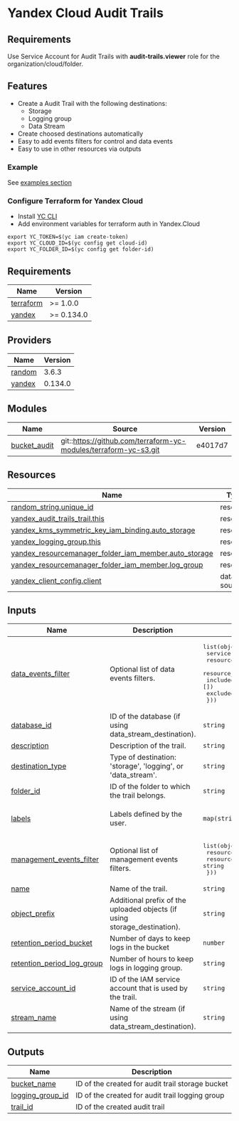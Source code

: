 # Yandex Cloud Audit Trails

## Requirements
Use Service Account for Audit Trails with **audit-trails.viewer** role for the organization/cloud/folder.

## Features

- Create a Audit Trail with the following destinations:
  - Storage
  - Logging group
  - Data Stream
- Create choosed destinations automatically
- Easy to add events filters for control and data events
- Easy to use in other resources via outputs

### Example

See [examples section](./examples/)

### Configure Terraform for Yandex Cloud

- Install [YC CLI](https://cloud.yandex.com/docs/cli/quickstart)
- Add environment variables for terraform auth in Yandex.Cloud

```
export YC_TOKEN=$(yc iam create-token)
export YC_CLOUD_ID=$(yc config get cloud-id)
export YC_FOLDER_ID=$(yc config get folder-id)
```

<!-- BEGINNING OF PRE-COMMIT-TERRAFORM DOCS HOOK -->
## Requirements

| Name | Version |
|------|---------|
| <a name="requirement_terraform"></a> [terraform](#requirement\_terraform) | >= 1.0.0 |
| <a name="requirement_yandex"></a> [yandex](#requirement\_yandex) | >= 0.134.0 |

## Providers

| Name | Version |
|------|---------|
| <a name="provider_random"></a> [random](#provider\_random) | 3.6.3 |
| <a name="provider_yandex"></a> [yandex](#provider\_yandex) | 0.134.0 |

## Modules

| Name | Source | Version |
|------|--------|---------|
| <a name="module_bucket_audit"></a> [bucket\_audit](#module\_bucket\_audit) | git::https://github.com/terraform-yc-modules/terraform-yc-s3.git | e4017d7 |

## Resources

| Name | Type |
|------|------|
| [random_string.unique_id](https://registry.terraform.io/providers/hashicorp/random/latest/docs/resources/string) | resource |
| [yandex_audit_trails_trail.this](https://registry.terraform.io/providers/yandex-cloud/yandex/latest/docs/resources/audit_trails_trail) | resource |
| [yandex_kms_symmetric_key_iam_binding.auto_storage](https://registry.terraform.io/providers/yandex-cloud/yandex/latest/docs/resources/kms_symmetric_key_iam_binding) | resource |
| [yandex_logging_group.this](https://registry.terraform.io/providers/yandex-cloud/yandex/latest/docs/resources/logging_group) | resource |
| [yandex_resourcemanager_folder_iam_member.auto_storage](https://registry.terraform.io/providers/yandex-cloud/yandex/latest/docs/resources/resourcemanager_folder_iam_member) | resource |
| [yandex_resourcemanager_folder_iam_member.log_group](https://registry.terraform.io/providers/yandex-cloud/yandex/latest/docs/resources/resourcemanager_folder_iam_member) | resource |
| [yandex_client_config.client](https://registry.terraform.io/providers/yandex-cloud/yandex/latest/docs/data-sources/client_config) | data source |

## Inputs

| Name | Description | Type | Default | Required |
|------|-------------|------|---------|:--------:|
| <a name="input_data_events_filter"></a> [data\_events\_filter](#input\_data\_events\_filter) | Optional list of data events filters. | <pre>list(object({<br>    service         = string<br>    resource_id     = string<br>    resource_type   = string<br>    included_events = optional(list(string), [])<br>    excluded_events = optional(list(string), [])<br>  }))</pre> | `[]` | no |
| <a name="input_database_id"></a> [database\_id](#input\_database\_id) | ID of the database (if using data\_stream\_destination). | `string` | `null` | no |
| <a name="input_description"></a> [description](#input\_description) | Description of the trail. | `string` | `""` | no |
| <a name="input_destination_type"></a> [destination\_type](#input\_destination\_type) | Type of destination: 'storage', 'logging', or 'data\_stream'. | `string` | n/a | yes |
| <a name="input_folder_id"></a> [folder\_id](#input\_folder\_id) | ID of the folder to which the trail belongs. | `string` | `null` | no |
| <a name="input_labels"></a> [labels](#input\_labels) | Labels defined by the user. | `map(string)` | <pre>{<br>  "created_by": "yandex-terraform-module"<br>}</pre> | no |
| <a name="input_management_events_filter"></a> [management\_events\_filter](#input\_management\_events\_filter) | Optional list of management events filters. | <pre>list(object({<br>    resource_id   = string<br>    resource_type = string<br>  }))</pre> | `[]` | no |
| <a name="input_name"></a> [name](#input\_name) | Name of the trail. | `string` | n/a | yes |
| <a name="input_object_prefix"></a> [object\_prefix](#input\_object\_prefix) | Additional prefix of the uploaded objects (if using storage\_destination). | `string` | `null` | no |
| <a name="input_retention_period_bucket"></a> [retention\_period\_bucket](#input\_retention\_period\_bucket) | Number of days to keep logs in the bucket | `number` | `1095` | no |
| <a name="input_retention_period_log_group"></a> [retention\_period\_log\_group](#input\_retention\_period\_log\_group) | Number of hours to keep logs in logging group. | `string` | `"720h0m0s"` | no |
| <a name="input_service_account_id"></a> [service\_account\_id](#input\_service\_account\_id) | ID of the IAM service account that is used by the trail. | `string` | n/a | yes |
| <a name="input_stream_name"></a> [stream\_name](#input\_stream\_name) | Name of the stream (if using data\_stream\_destination). | `string` | `null` | no |

## Outputs

| Name | Description |
|------|-------------|
| <a name="output_bucket_name"></a> [bucket\_name](#output\_bucket\_name) | ID of the created for audit trail storage bucket |
| <a name="output_logging_group_id"></a> [logging\_group\_id](#output\_logging\_group\_id) | ID of the created for audit trail logging group |
| <a name="output_trail_id"></a> [trail\_id](#output\_trail\_id) | ID of the created audit trail |
<!-- END OF PRE-COMMIT-TERRAFORM DOCS HOOK -->
